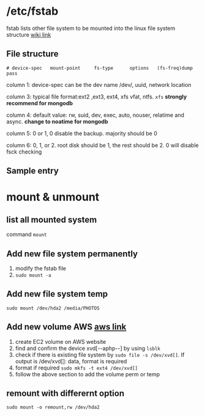 # /etc/fstab
fstab lists other file system to be mounted into the linux file system structure
[wiki link](https://en.wikipedia.org/wiki/Fstab)

## File structure
`# device-spec   mount-point     fs-type      options   (fs-freq)dump    pass`

column 1: device-spec can be the dev name /dev/, uuid, network location

column 3: typical file format:ext2 ,ext3, ext4, xfs vfat, ntfs. `xfs` **strongly recommend for mongodb**

column 4: default value: rw, suid, dev, exec, auto, nouser, relatime and async. **change to noatime for mongodb**

column 5: 0 or 1, 0 disable the backup. majority should be 0

column 6: 0, 1, or 2. root disk should be 1, the rest should be 2. 0 will disable fsck checking


## Sample entry

# mount & unmount
## list all mounted system
command `mount`

## Add new file system permanently
1. modify the fstab file
2. `sudo mount -a`

## Add new file system temp
`sudo mount /dev/hda2 /media/PHOTOS`

## Add new volume AWS [aws link](http://docs.aws.amazon.com/AWSEC2/latest/UserGuide/ebs-using-volumes.html)
1. create EC2 volume on AWS website
2. find and confirm the device xvd[--aphp--] by using `lsblk`
3. check if there is existing file system by `sudo file -s /dev/xvd[]`. If output is /dev/xvd[]: data, format is required
3. format if required `sudo mkfs -t ext4 /dev/xvd[]`
4. follow the above section to add the volume perm or temp

## remount with differernt option
`sudo mount -o remount,rw /dev/hda2`


